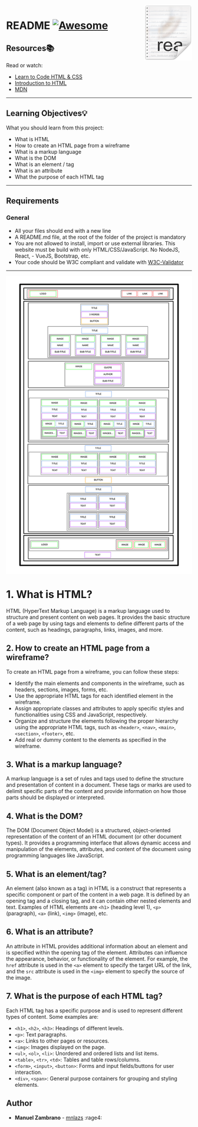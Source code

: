 <img src="icon.png" align="right" />

# README [![Awesome](https://cdn.jsdelivr.net/gh/sindresorhus/awesome@d7305f38d29fed78fa85652e3a63e154dd8e8829/media/badge.svg)](https://github.com/sindresorhus/awesome#readme)

## Resources:books:
Read or watch:
* [Learn to Code HTML & CSS](https://learn.shayhowe.com/html-css/)
* [Introduction to HTML](https://developer.mozilla.org/en-US/docs/Learn/HTML/Introduction_to_HTML)
* [MDN](https://developer.mozilla.org/en-US/)
---

## Learning Objectives:bulb:
What you should learn from this project:

- What is HTML
- How to create an HTML page from a wireframe
- What is a markup language
- What is the DOM
- What is an element / tag
- What is an attribute
- What the purpose of each HTML tag
---

## Requirements
### General
- All your files should end with a new line
- A README.md file, at the root of the folder of the project is mandatory
- You are not allowed to install, import or use external libraries. This website must be build with only HTML/CSS/JavaScript. No NodeJS, React, - VueJS, Bootstrap, etc.
- Your code should be W3C compliant and validate with [W3C-Validator](https://github.com/hs-hq/W3C-Validator)
---
<img src="image.jpeg" align="center" />

# 1. What is HTML?
HTML (HyperText Markup Language) is a markup language used to structure and present content on web pages. It provides the basic structure of a web page by using tags and elements to define different parts of the content, such as headings, paragraphs, links, images, and more.

## 2. How to create an HTML page from a wireframe?
To create an HTML page from a wireframe, you can follow these steps:
   - Identify the main elements and components in the wireframe, such as headers, sections, images, forms, etc.
   - Use the appropriate HTML tags for each identified element in the wireframe.
   - Assign appropriate classes and attributes to apply specific styles and functionalities using CSS and JavaScript, respectively.
   - Organize and structure the elements following the proper hierarchy using the appropriate HTML tags, such as `<header>`, `<nav>`, `<main>`, `<section>`, `<footer>`, etc.
   - Add real or dummy content to the elements as specified in the wireframe.

## 3. What is a markup language?
A markup language is a set of rules and tags used to define the structure and presentation of content in a document. These tags or marks are used to delimit specific parts of the content and provide information on how those parts should be displayed or interpreted.

## 4. What is the DOM?
The DOM (Document Object Model) is a structured, object-oriented representation of the content of an HTML document (or other document types). It provides a programming interface that allows dynamic access and manipulation of the elements, attributes, and content of the document using programming languages like JavaScript.

## 5. What is an element/tag?
An element (also known as a tag) in HTML is a construct that represents a specific component or part of the content in a web page. It is defined by an opening tag and a closing tag, and it can contain other nested elements and text. Examples of HTML elements are `<h1>` (heading level 1), `<p>` (paragraph), `<a>` (link), `<img>` (image), etc.

## 6. What is an attribute?
An attribute in HTML provides additional information about an element and is specified within the opening tag of the element. Attributes can influence the appearance, behavior, or functionality of the element. For example, the `href` attribute is used in the `<a>` element to specify the target URL of the link, and the `src` attribute is used in the `<img>` element to specify the source of the image.

## 7. What is the purpose of each HTML tag?
Each HTML tag has a specific purpose and is used to represent different types of content. Some examples are:
   - `<h1>`, `<h2>`, `<h3>`: Headings of different levels.
   - `<p>`: Text paragraphs.
   - `<a>`: Links to other pages or resources.
   - `<img>`: Images displayed on the page.
   - `<ul>`, `<ol>`, `<li>`: Unordered and ordered lists and list items.
   - `<table>`, `<tr>`, `<td>`: Tables and table rows/columns.
   - `<form>`, `<input>`, `<button>`: Forms and input fields/buttons for user interaction.
   - `<div>`, `<span>`: General purpose containers for grouping and styling elements.

## Author
- **Manuel Zambrano** - [mnlazs](https://github.com/mnlazs) :rage4:
